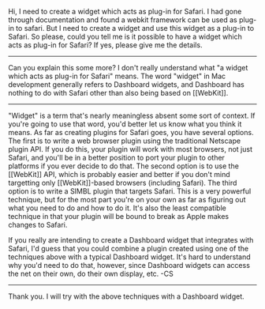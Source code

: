 Hi,
   I need to create a widget which acts as plug-in for Safari. I had gone through documentation and found a webkit framework can be used as plug-in to safari. But I need to create a widget and use this widget as a plug-in to Safari. So please, could you tell me is it possible to have a widget which acts as plug-in for Safari? If yes, please give me the details.


----

Can you explain this some more? I don't really understand what "a widget which acts as plug-in for Safari" means. The word "widget" in Mac development generally refers to Dashboard widgets, and Dashboard has nothing to do with Safari other than also being based on [[WebKit]].

----

"Widget" is a term that's nearly meaningless absent some sort of context. If you're going to use that word, you'd better let us know what you think it means. As far as creating plugins for Safari goes, you have several options. The first is to write a web browser plugin using the traditional Netscape plugin API. If you do this, your plugin will work with most browsers, not just Safari, and you'll be in a better position to port your plugin to other platforms if you ever decide to do that. The second option is to use the [[WebKit]] API, which is probably easier and better if you don't mind targetting only [[WebKit]]-based browsers (including Safari). The third option is to write a SIMBL plugin that targets Safari. This is a very powerful technique, but for the most part you're on your own as far as figuring out what you need to do and how to do it. It's also the least compatible technique in that your plugin will be bound to break as Apple makes changes to Safari.

If you really are intending to create a Dashboard widget that integrates with Safari, I'd guess that you could combine a plugin created using one of the techniques above with a typical Dashboard widget. It's hard to understand why you'd need to do that, however, since Dashboard widgets can access the net on their own, do their own display, etc. -CS


----

Thank you. I will try with the above techniques with a Dashboard widget.